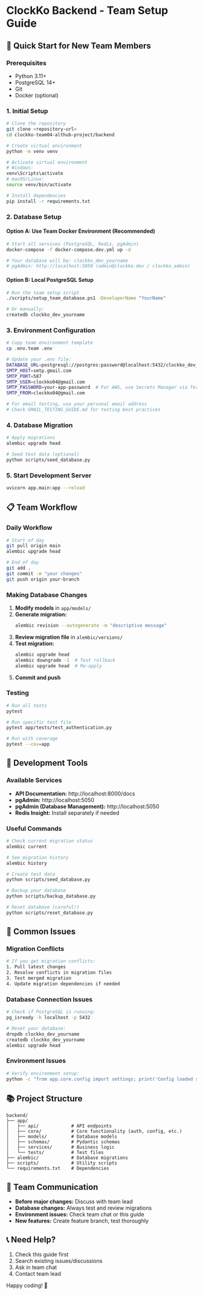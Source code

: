 # ClockKo Backend - Team Setup Guide

## 🚀 Quick Start for New Team Members

### Prerequisites
- Python 3.11+
- PostgreSQL 14+
- Git
- Docker (optional)

### 1. Initial Setup

```bash
# Clone the repository
git clone <repository-url>
cd clockko-team04-althub-project/backend

# Create virtual environment
python -m venv venv

# Activate virtual environment
# Windows:
venv\Scripts\activate
# macOS/Linux:
source venv/bin/activate

# Install dependencies
pip install -r requirements.txt
```

### 2. Database Setup

#### Option A: Use Team Docker Environment (Recommended)
```bash
# Start all services (PostgreSQL, Redis, pgAdmin)
docker-compose -f docker-compose.dev.yml up -d

# Your database will be: clockko_dev_yourname
# pgAdmin: http://localhost:5050 (admin@clockko.dev / clockko_admin)
```

#### Option B: Local PostgreSQL Setup
```bash
# Run the team setup script
./scripts/setup_team_database.ps1 -DeveloperName "YourName"

# Or manually:
createdb clockko_dev_yourname
```

### 3. Environment Configuration

```bash
# Copy team environment template
cp .env.team .env

# Update your .env file:
DATABASE_URL=postgresql://postgres:password@localhost:5432/clockko_dev_yourname
SMTP_HOST=smtp.gmail.com
SMTP_PORT=587
SMTP_USER=clockko04@gmail.com
SMTP_PASSWORD=your-app-password  # For AWS, use Secrets Manager via Terraform
SMTP_FROM=clockko04@gmail.com

# For email testing, use your personal email address
# Check GMAIL_TESTING_GUIDE.md for testing best practices
```

### 4. Database Migration

```bash
# Apply migrations
alembic upgrade head

# Seed test data (optional)
python scripts/seed_database.py
```

### 5. Start Development Server

```bash
uvicorn app.main:app --reload
```

## 📋 Team Workflow

### Daily Workflow
```bash
# Start of day
git pull origin main
alembic upgrade head

# End of day
git add .
git commit -m "your changes"
git push origin your-branch
```

### Making Database Changes

1. **Modify models** in `app/models/`
2. **Generate migration:**
   ```bash
   alembic revision --autogenerate -m "descriptive message"
   ```
3. **Review migration file** in `alembic/versions/`
4. **Test migration:**
   ```bash
   alembic upgrade head
   alembic downgrade -1  # Test rollback
   alembic upgrade head  # Re-apply
   ```
5. **Commit and push**

### Testing
```bash
# Run all tests
pytest

# Run specific test file
pytest app/tests/test_authentication.py

# Run with coverage
pytest --cov=app
```

## 🔧 Development Tools

### Available Services
- **API Documentation:** http://localhost:8000/docs
- **pgAdmin:** http://localhost:5050
- **pgAdmin (Database Management):** http://localhost:5050
- **Redis Insight:** Install separately if needed

### Useful Commands
```bash
# Check current migration status
alembic current

# See migration history
alembic history

# Create test data
python scripts/seed_database.py

# Backup your database
python scripts/backup_database.py

# Reset database (careful!)
python scripts/reset_database.py
```

## 🐛 Common Issues

### Migration Conflicts
```bash
# If you get migration conflicts:
1. Pull latest changes
2. Resolve conflicts in migration files
3. Test merged migration
4. Update migration dependencies if needed
```

### Database Connection Issues
```bash
# Check if PostgreSQL is running:
pg_isready -h localhost -p 5432

# Reset your database:
dropdb clockko_dev_yourname
createdb clockko_dev_yourname
alembic upgrade head
```

### Environment Issues
```bash
# Verify environment setup:
python -c "from app.core.config import settings; print('Config loaded successfully')"
```

## 📚 Project Structure

```
backend/
├── app/
│   ├── api/            # API endpoints
│   ├── core/           # Core functionality (auth, config, etc.)
│   ├── models/         # Database models
│   ├── schemas/        # Pydantic schemas
│   ├── services/       # Business logic
│   └── tests/          # Test files
├── alembic/            # Database migrations
├── scripts/            # Utility scripts
└── requirements.txt    # Dependencies
```

## 🤝 Team Communication

- **Before major changes:** Discuss with team lead
- **Database changes:** Always test and review migrations
- **Environment issues:** Check team chat or this guide
- **New features:** Create feature branch, test thoroughly

## 📞 Need Help?

1. Check this guide first
2. Search existing issues/discussions
3. Ask in team chat
4. Contact team lead

Happy coding! 🚀

